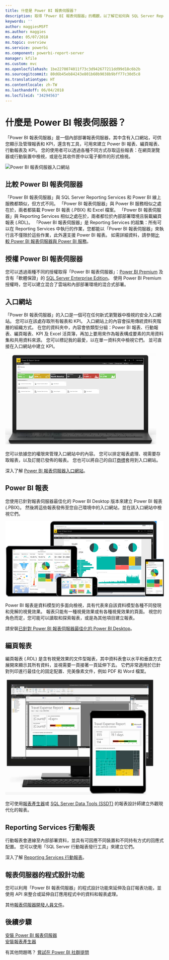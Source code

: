 ```yaml
---
title: 什麼是 Power BI 報表伺服器？
description: 取得「Power BI 報表伺服器」的概觀，以了解它如何與 SQL Server Reporting Services (SSRS) 及其餘 Power BI 搭配運作。
keywords: ''
author: maggiesMSFT
ms.author: maggies
ms.date: 05/07/2018
ms.topic: overview
ms.service: powerbi
ms.component: powerbi-report-server
manager: kfile
ms.custom: mvc
ms.openlocfilehash: 1be2270074011f73c3d942677211dd99d18c6b2b
ms.sourcegitcommit: 80d6b45eb84243e801b60b9038b9bff77c30d5c8
ms.translationtype: HT
ms.contentlocale: zh-TW
ms.lasthandoff: 06/04/2018
ms.locfileid: "34294563"
---
```

# <a name="what-is-power-bi-report-server"></a>什麼是 Power BI 報表伺服器？

「Power BI 報表伺服器」是一個內部部署報表伺服器，其中含有入口網站，可供您顯示及管理報表和 KPI，還含有工具，可用來建立 Power BI 報表、編頁報表、行動報表及 KPI。 您的使用者可以透過各種不同方式存取這些報表：在網頁瀏覽器或行動裝置中檢視，或是在其收件匣中以電子郵件的形式檢視。

![Power BI 報表伺服器入口網站](media/get-started/power-bi-report-server-overview.png)

## <a name="comparing-power-bi-report-server"></a>比較 Power BI 報表伺服器 
「Power BI 報表伺服器」與 SQL Server Reporting Services 和 Power BI 線上服務都類似，但方式不同。 「Power BI 報表伺服器」與 Power BI 服務相似之處在於，兩者都裝載 Power BI 報表 (.PBIX) 和 Excel 檔案。 「Power BI 報表伺服器」與 Reporting Services 相似之處在於，兩者都位於內部部署環境且裝載編頁報表 (.RDL)。 「Power BI 報表伺服器」是 Reporting Services 的超集：所有可以在 Reporting Services 中執行的作業，您都能以「Power BI 報表伺服器」來執行且不僅限於這些作業，此外還支援 Power BI 報表。 如需詳細資料，請參閱[比較 Power BI 報表伺服器與 Power BI 服務](compare-report-server-service.md)。

## <a name="licensing-power-bi-report-server"></a>授權 Power BI 報表伺服器
您可以透過兩種不同的授權取得「Power BI 報表伺服器」：[Power BI Premium](../service-premium.md) 及含有「軟體保證」的 [SQL Server Enterprise Edition](https://www.microsoft.com/sql-server/sql-server-2017-editions)。 使用 Power BI Premium 授權時，您可以建立混合了雲端和內部部署環境的混合式部署。  

## <a name="web-portal"></a>入口網站
「Power BI 報表伺服器」的入口是一個可在任何新式瀏覽器中檢視的安全入口網站。 您可以在該處存取所有報表和 KPI。 入口網站上的內容會採用傳統資料夾階層的組織方式。 在您的資料夾中，內容會依類型分組：Power BI 報表、行動報表、編頁報表、KPI 及 Excel 活頁簿，再加上要用來作為報表構成要素的共用資料集和共用資料來源。 您可以標記我的最愛，以在單一資料夾中檢視它們。 並可直接在入口網站中建立 KPI。 

![Power BI 報表伺服器入口網站](media/get-started/web-portal.png)

您可以依據您的權限來管理入口網站中的內容。 您可以排定報表處理、視需要存取報表，以及訂閱已發佈的報表。 您也可以將自己的自訂[商標](https://docs.microsoft.com/sql/reporting-services/branding-the-web-portal)套用到入口網站。 

深入了解 [Power BI 報表伺服器入口網站](https://docs.microsoft.com/sql/reporting-services/web-portal-ssrs-native-mode)。

## <a name="power-bi-reports"></a>Power BI 報表
您使用已針對報表伺服器最佳化的 Power BI Desktop 版本來建立 Power BI 報表 (.PBIX)。 然後將這些報表發佈至您自己環境中的入口網站，並在該入口網站中檢視它們。

![「Power BI 報表伺服器」中的 Power BI 報表](media/get-started/powerbi-reports.png)

Power BI 報表是資料模型的多面向檢視，具有代表來自該資料模型各種不同發現和見解的視覺效果。  報表只能有一種視覺效果或有各種視覺效果的頁面。 視您的角色而定，您可能可以讀取和探索報表，或是為其他項目建立報表。

請安裝[已針對 Power BI 報表伺服器最佳化的 Power BI Desktop](quickstart-create-powerbi-report.md)。

## <a name="paginated-reports"></a>編頁報表
編頁報表 (.RDL) 是含有視覺效果的文件型報表，其中資料表會以水平和垂直方式展開來顯示其所有資料，並視需要一頁接著一頁延伸下去。 它們非常適用於已針對列印進行最佳化的固定配置、完美像素文件，例如 PDF 和 Word 檔案。

![「Power BI 報表伺服器」中的編頁報表](media/get-started/paginated-reports.png)

您可使用[報表產生器](https://docs.microsoft.com/sql/reporting-services/report-builder/report-builder-in-sql-server-2016)或 [SQL Server Data Tools (SSDT)](https://docs.microsoft.com/sql/reporting-services/tools/reporting-services-in-sql-server-data-tools-ssdt) 的報表設計師建立外觀現代化的報表。

## <a name="reporting-services-mobile-reports"></a>Reporting Services 行動報表
行動報表會連線至內部部署資料，並具有可因應不同裝置和不同持有方式的回應式配置。 您可以使用「SQL Server 行動報表發行工具」來建立它們。

深入了解 [Reporting Services 行動報表](https://docs.microsoft.com/sql/reporting-services/mobile-reports/create-mobile-reports-with-sql-server-mobile-report-publisher)。 

## <a name="report-server-programming-features"></a>報表伺服器的程式設計功能
您可以利用「Power BI 報表伺服器」的程式設計功能來延伸及自訂報表功能，並使用 API 來整合或延伸自訂應用程式中的資料和報表處理。

其他[報表伺服器開發人員文件](https://docs.microsoft.com/sql/reporting-services/reporting-services-developer-documentation)。

## <a name="next-steps"></a>後續步驟
[安裝 Power BI 報表伺服器](install-report-server.md)  
[安裝報表產生器](https://docs.microsoft.com/sql/reporting-services/install-windows/install-report-builder)  

有其他問題嗎？ [嘗試在 Power BI 社群提問](https://community.powerbi.com/)


